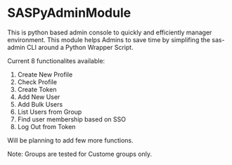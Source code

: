 # SASPyAdminModule

This is python based admin console to quickly and efficiently manager environment.
This module helps Admins to save time by simplifing the sas-admin CLI around a Python Wrapper Script.

Current 8 functionalites available:

1. Create New Profile
2. Check Profile
3. Create Token
4. Add New User
5. Add Bulk Users
6. List Users from Group
7. Find user membership based on SSO
8. Log Out from Token


Will be planning to add few more functions.

Note: Groups are tested for Custome groups only.
